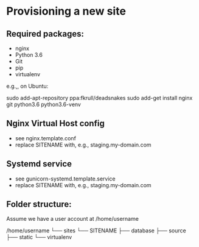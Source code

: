 Provisioning a new site
=======================

## Required packages:

* nginx
* Python 3.6
* Git
* pip
* virtualenv

e.g.,, on Ubuntu:

  sudo add-apt-repository ppa:fkrull/deadsnakes
  sudo add-get install nginx git python3.6 python3.6-venv

## Nginx Virtual Host config

* see nginx.template.conf
* replace SITENAME with, e.g., staging.my-domain.com

## Systemd service

* see gunicorn-systemd.template.service
* replace SITENAME with, e.g., staging.my-domain.com

## Folder structure:
Assume we have a user account at /home/username

/home/username
└── sites
    └── SITENAME
        ├── database
        ├── source
        ├── static
        └── virtualenv

